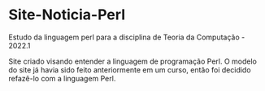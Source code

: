 # Site-Noticia-Perl
Estudo da linguagem perl para a disciplina de Teoria da Computação - 2022.1

Site criado visando entender a linguagem de programação Perl. O modelo do site já havia sido feito anteriormente em um curso, então foi decidido refazê-lo com a linguagem Perl.
